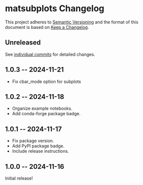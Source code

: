 # matsubplots Changelog

This project adheres to [Semantic Versioning](http://semver.org/spec/v2.0.0.html)
and the format of this document is based on [Keep a Changelog](http://keepachangelog.com/en/1.0.0/).

## Unreleased

See [individual commits](https://github.com/auneri/matsubplots/compare/v1.0.3...main) for detailed changes.

## 1.0.3 -- 2024-11-21

* Fix cbar_mode option for subplots

## 1.0.2 -- 2024-11-18

* Organize example notebooks.
* Add conda-forge package badge.

## 1.0.1 -- 2024-11-17

* Fix package version.
* Add PyPI package badge.
* Include release instructions.

## 1.0.0 -- 2024-11-16

Initial release!

